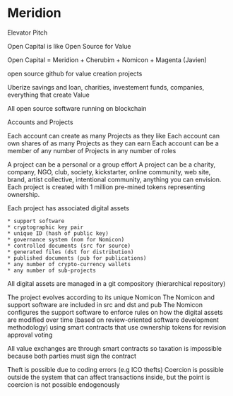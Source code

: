 Meridion
========

Elevator Pitch

Open Capital is like Open Source for Value

Open Capital = Meridion + Cherubim + Nomicon + Magenta (Javien)

open source github for value creation projects

Uberize savings and loan, charities, investement funds, companies, everything that create Value

All open source software running on blockchain

Accounts and Projects

Each account can create as many Projects as they like
Each account can own shares of as many Projects as they can earn
Each account can be a member of any number of Projects in any number of roles

A project can be a personal or a group effort
A project can be a charity, company, NGO, club, society, kickstarter, online community, web site, brand, artist collective, intentional community, anything you can envision.
Each project is created with 1 million pre-mined tokens representing ownership.

Each project has associated digital assets

	* support software
	* cryptographic key pair
	* unique ID (hash of public key)
	* governance system (nom for Nomicon)
	* controlled documents (src for source)
	* generated files (dst for distribution)
	* published documents (pub for publications)
	* any number of crypto-currency wallets
	* any number of sub-projects


All digital assets are managed in a git compository (hierarchical repository)

The project evolves according to its unique Nomicon
The Nomicon and support software are included in src and dst and pub
The Nomicon configures the support software to enforce rules on how the digital assets are modified over time (based on review-oriented software development methodology) using smart contracts that use ownership tokens for revision approval voting

All value exchanges are through smart contracts so taxation is impossible because both parties must sign the contract

Theft is possible due to coding errors (e.g ICO thefts)
Coercion is possible outside the system that can affect transactions inside, but the point is coercion is not possible endogenously

